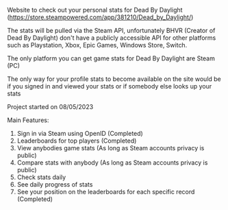 Website to check out your personal stats for Dead By Daylight (https://store.steampowered.com/app/381210/Dead_by_Daylight/)

The stats will be pulled via the Steam API, unfortunately BHVR (Creator of Dead By Daylight) don't have a publicly accessible API for other platforms such as Playstation, Xbox, Epic Games, Windows Store, Switch.

The only platform you can get game stats for Dead By Daylight are Steam (PC)

The only way for your profile stats to become available on the site would be if you signed in and viewed your stats or if somebody else looks up your stats

Project started on 08/05/2023

Main Features: 
1. Sign in via Steam using OpenID (Completed)
2. Leaderboards for top players (Completed)
3. View anybodies game stats (As long as Steam accounts privacy is public)
4. Compare stats with anybody (As long as Steam accounts privacy is public)
5. Check stats daily
6. See daily progress of stats
7. See your position on the leaderboards for each specific record (Completed)
